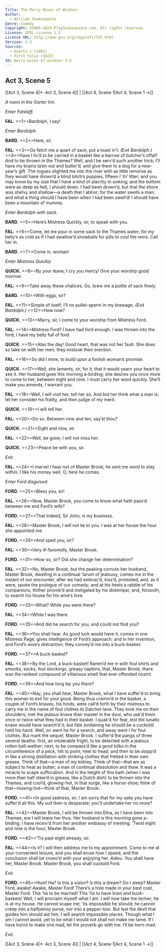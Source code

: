 ```yaml
---
Title: The Merry Wives of Windsor
Author: 
  - William Shakespeare
Genre: Comedy
Copyright: ©2005-2024 PlayShakespeare.com. All rights reserved.
License: GFDL License 1.3
License URL: http://www.gnu.org/copyleft/fdl.html
Version: 5.3
Sources:
  - Quarto 1 (1602)
  - First Folio (1623)
ID: merry-wives-of-windsor-3-5
---
```


## Act 3, Scene 5
[[Act 3, Scene 4|← Act 3, Scene 4]] | [[Act 4, Scene 1|Act 4, Scene 1 →]]

*A room in the Garter Inn.*

*Enter Falstaff.*

**FAL.**
==1==Bardolph, I say!

*Enter Bardolph.*

**BARD.**
==2==Here, sir.

**FAL.**
==3==Go fetch me a quart of sack, put a toast in’t.
*(Exit Bardolph.)*
==4==Have I liv’d to be carried in a basket like a barrow of butcher’s offal? And to be thrown in the Thames? Well, and I be serv’d such another trick, I’ll have my brains ta’en out and butter’d, and give them to a dog for a new-year’s gift. The rogues slighted me into the river with as little remorse as they would have drown’d a blind bitch’s puppies, fifteen i’ th’ litter; and you may know by my size that I have a kind of alacrity in sinking; and the bottom were as deep as hell, I should down. I had been drown’d, but that the shore was shelvy and shallow—a death that I abhor; for the water swells a man; and what a thing should I have been when I had been swell’d! I should have been a mountain of mummy.

*Enter Bardolph with sack.*

**BARD.**
==5==Here’s Mistress Quickly, sir, to speak with you.

**FAL.**
==6==Come, let me pour in some sack to the Thames water; for my belly’s as cold as if I had swallow’d snowballs for pills to cool the reins. Call her in.

**BARD.**
==7==Come in, woman!

*Enter Mistress Quickly.*

**QUICK.**
==8==By your leave; I cry you mercy! Give your worship good morrow.

**FAL.**
==9==Take away these chalices. Go, brew me a pottle of sack finely.

**BARD.**
==10==With eggs, sir?

**FAL.**
==11==Simple of itself; I’ll no pullet-sperm in my brewage.
*(Exit Bardolph.)*
==12==How now?

**QUICK.**
==13==Marry, sir, I come to your worship from Mistress Ford.

**FAL.**
==14==Mistress Ford? I have had ford enough. I was thrown into the ford; I have my belly full of ford.

**QUICK.**
==15==Alas the day! Good heart, that was not her fault. She does so take on with her men; they mistook their erection.

**FAL.**
==16==So did I mine, to build upon a foolish woman’s promise.

**QUICK.**
==17==Well, she laments, sir, for it, that it would yearn your heart to see it. Her husband goes this morning a-birding; she desires you once more to come to her, between eight and nine. I must carry her word quickly. She’ll make you amends, I warrant you.

**FAL.**
==18==Well, I will visit her, tell her so. And bid her think what a man is: let her consider his frailty, and then judge of my merit.

**QUICK.**
==19==I will tell her.

**FAL.**
==20==Do so. Between nine and ten, say’st thou?

**QUICK.**
==21==Eight and nine, sir.

**FAL.**
==22==Well, be gone; I will not miss her.

**QUICK.**
==23==Peace be with you, sir.

*Exit.*

**FAL.**
==24==I marvel I hear not of Master Brook; he sent me word to stay within. I like his money well. O, here he comes.

*Enter Ford disguised.*

**FORD.**
==25==Bless you, sir!

**FAL.**
==26==Now, Master Brook, you come to know what hath pass’d between me and Ford’s wife?

**FORD.**
==27==That indeed, Sir John, is my business.

**FAL.**
==28==Master Brook, I will not lie to you. I was at her house the hour she appointed me.

**FORD.**
==29==And sped you, sir?

**FAL.**
==30==Very ill-favoredly, Master Brook.

**FORD.**
==31==How so, sir? Did she change her determination?

**FAL.**
==32==No, Master Brook, but the peaking cornuto her husband, Master Brook, dwelling in a continual ’larum of jealousy, comes me in the instant of our encounter, after we had embrac’d, kiss’d, protested, and, as it were, spoke the prologue of our comedy; and at his heels a rabble of his companions, thither provok’d and instigated by his distemper, and, forsooth, to search his house for his wive’s love.

**FORD.**
==33==What? While you were there?

**FAL.**
==34==While I was there.

**FORD.**
==35==And did he search for you, and could not find you?

**FAL.**
==36==You shall hear. As good luck would have it, comes in one Mistress Page; gives intelligence of Ford’s approach; and in her invention, and Ford’s wive’s distraction, they convey’d me into a buck-basket.

**FORD.**
==37==A buck-basket?

**FAL.**
==38==By the Lord, a buck-basket! Ramm’d me in with foul shirts and smocks, socks, foul stockings, greasy napkins, that, Master Brook, there was the rankest compound of villainous smell that ever offended nostril.

**FORD.**
==39==And how long lay you there?

**FAL.**
==40==Nay, you shall hear, Master Brook, what I have suffer’d to bring this woman to evil for your good. Being thus cramm’d in the basket, a couple of Ford’s knaves, his hinds, were call’d forth by their mistress to carry me in the name of foul clothes to Datchet-lane. They took me on their shoulders; met the jealous knave their master in the door, who ask’d them once or twice what they had in their basket. I quak’d for fear, lest the lunatic knave would have search’d it; but fate (ordaining he should be a cuckold) held his hand. Well, on went he for a search, and away went I for foul clothes. But mark the sequel, Master Brook. I suffer’d the pangs of three several deaths: first, an intolerable fright, to be detected with a jealous rotten bell-wether; next, to be compass’d like a good bilbo in the circumference of a peck, hilt to point, heel to head; and then to be stopp’d in like a strong distillation with stinking clothes that fretted in their own grease. Think of that—a man of my kidney. Think of that—that am as subject to heat as butter; a man of continual dissolution and thaw. It was a miracle to scape suffocation. And in the height of this bath (when I was more than half stew’d in grease, like a Dutch dish) to be thrown into the Thames, and cool’d, glowing-hot, in that surge, like a horse-shoe; think of that—hissing-hot—think of that, Master Brook.

**FORD.**
==41==In good sadness, sir, I am sorry that for my sake you have suffer’d all this. My suit then is desperate; you’ll undertake her no more?

**FAL.**
==42==Master Brook, I will be thrown into Etna, as I have been into Thames, ere I will leave her thus. Her husband is this morning gone a-birding. I have receiv’d from her another embassy of meeting. ’Twixt eight and nine is the hour, Master Brook.

**FORD.**
==43==’Tis past eight already, sir.

**FAL.**
==44==Is it? I will then address me to my appointment. Come to me at your convenient leisure, and you shall know how I speed; and the conclusion shall be crown’d with your enjoying her. *Adieu*. You shall have her, Master Brook. Master Brook, you shall cuckold Ford.

*Exit.*

**FORD.**
==45==Hum! Ha? Is this a vision? Is this a dream? Do I sleep? Master Ford, awake! Awake, Master Ford! There’s a hole made in your best coat, Master Ford. This ’tis to be married! This ’tis to have linen and buck-baskets! Well, I will proclaim myself what I am. I will now take the lecher; he is at my house. He cannot scape me; ’tis impossible he should; he cannot creep into a halfpenny purse, nor into a pepper-box. But lest the devil that guides him should aid him, I will search impossible places. Though what I am I cannot avoid, yet to be what I would not shall not make me tame. If I have horns to make one mad, let the proverb go with me: I’ll be horn-mad.

*Exit.*

[[Act 3, Scene 4|← Act 3, Scene 4]] | [[Act 4, Scene 1|Act 4, Scene 1 →]]